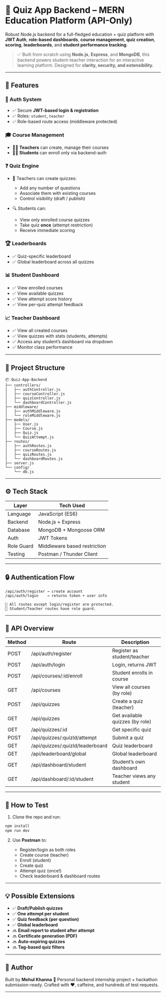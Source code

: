 # 🧠 Quiz App Backend – MERN Education Platform (API-Only)

Robust Node.js backend for a full-fledged education + quiz platform with **JWT Auth**, **role-based dashboards**, **course management**, **quiz creation**, **scoring**, **leaderboards**, and **student performance tracking**.

> ✅ Built from scratch using **Node.js**, **Express**, and **MongoDB**, this backend powers student-teacher interaction for an interactive learning platform. Designed for **clarity, security, and extensibility.**

---

## 🚀 Features

### 🔐 Auth System

* ✅ Secure **JWT-based login & registration**
* ✅ Roles: `student`, `teacher`
* ✅ Role-based route access (middleware protected)

### 🎓 Course Management

* 👨‍🏫 **Teachers** can create, manage their courses
* 👩‍🎓 **Students** can enroll only via backend-auth

### ❓ Quiz Engine

* 📝 Teachers can create quizzes:

  * Add any number of questions
  * Associate them with existing courses
  * Control visibility (draft / publish)
* 🔍 Students can:

  * View only enrolled course quizzes
  * Take quiz **once** (attempt restriction)
  * Receive immediate scoring

### 🏆 Leaderboards

* ✅ Quiz-specific leaderboard
* ✅ Global leaderboard across all quizzes

### 📊 Student Dashboard

* ✅ View enrolled courses
* ✅ View available quizzes
* ✅ View attempt score history
* ✅ View per-quiz attempt feedback

### 📈 Teacher Dashboard

* ✅ View all created courses
* ✅ View quizzes with stats (students, attempts)
* ✅ Access any student’s dashboard via dropdown
* ✅ Monitor class performance

---

## 📁 Project Structure

```
📦 Quiz-App-Backend
├── controllers/
│   ├── authController.js
│   ├── courseController.js
│   ├── quizController.js
│   └── dashboardController.js
├── middleware/
│   ├── authMiddleware.js
│   └── roleMiddleware.js
├── models/
│   ├── User.js
│   ├── Course.js
│   ├── Quiz.js
│   └── QuizAttempt.js
├── routes/
│   ├── authRoutes.js
│   ├── courseRoutes.js
│   ├── quizRoutes.js
│   └── dashboardRoutes.js
├── server.js
└── config/
    └── db.js
```

---

## ⚙️ Tech Stack

| Layer      | Tech Used                    |
| ---------- | ---------------------------- |
| Language   | JavaScript (ES6)             |
| Backend    | Node.js + Express            |
| Database   | MongoDB + Mongoose ORM       |
| Auth       | JWT Tokens                   |
| Role Guard | Middleware based restriction |
| Testing    | Postman / Thunder Client     |

---

## 🔒 Authentication Flow

```
/api/auth/register → create account
/api/auth/login    → returns token + user info

🔐 All routes except login/register are protected.
🔐 Student/Teacher routes have role guard.
```

---

## 🔄 API Overview

| Method | Route                             | Description                     |
| ------ | --------------------------------- | ------------------------------- |
| POST   | /api/auth/register                | Register as student/teacher     |
| POST   | /api/auth/login                   | Login, returns JWT              |
| POST   | /api/courses/\:id/enroll          | Student enrolls in course       |
| GET    | /api/courses                      | View all courses (by role)      |
| POST   | /api/quizzes                      | Create a quiz (teacher)         |
| GET    | /api/quizzes                      | Get available quizzes (by role) |
| GET    | /api/quizzes/\:id                 | Get specific quiz               |
| POST   | /api/quizzes/\:quizId/attempt     | Submit a quiz                   |
| GET    | /api/quizzes/\:quizId/leaderboard | Quiz leaderboard                |
| GET    | /api/leaderboard/global           | Global leaderboard              |
| GET    | /api/dashboard/student            | Student’s own dashboard         |
| GET    | /api/dashboard/\:id/student       | Teacher views any student       |

---

## 🧪 How to Test

1. Clone the repo and run:

```bash
npm install
npm run dev
```

2. Use **Postman** to:

   * Register/login as both roles
   * Create course (teacher)
   * Enroll (student)
   * Create quiz
   * Attempt quiz (once!)
   * Check leaderboard & dashboard routes

---

## 💡 Possible Extensions

* ✅ **Draft/Publish quizzes**
* ✅ **One attempt per student**
* ✅ **Quiz feedback (per question)**
* ✅ **Global leaderboard**
* 🔜 **Email report to student after attempt**
* 🔜 **Certificate generation (PDF)**
* 🔜 **Auto-expiring quizzes**
* 🔜 **Tag-based quiz filters**

---

## 👥  Author

Built by **Mehul Khanna**
💪 Personal backend internship project + hackathon submission-ready.
Crafted with ❤️, caffeine, and hundreds of test requests.

---


